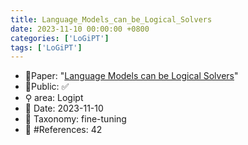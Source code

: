 ```yaml
---
title: Language_Models_can_be_Logical_Solvers
date: 2023-11-10 00:00:00 +0800
categories: ['LoGiPT']
tags: ['LoGiPT']
---
```


- 📙Paper: "[Language Models can be Logical Solvers](https://www.semanticscholar.org/paper/Language-Models-can-be-Logical-Solvers-Feng-Xu/a2ccffe67a4ccfb10279dc3f0167fe65ae01e471)"
- 🔑Public: ✅
- ⚲ area: Logipt
- 📅 Date: 2023-11-10
- 🔎 Taxonomy: fine-tuning
- 📝 #References: 42
